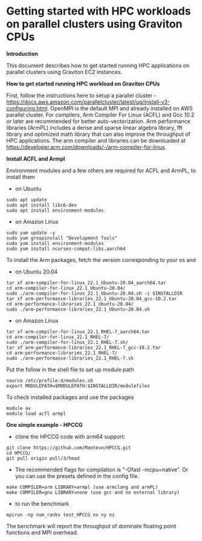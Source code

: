 # Getting started with HPC workloads on parallel clusters using Graviton CPUs

**Introduction**

This document describes how to get started running HPC applications on parallel clusters using Graviton EC2 instances.

**How to get started running HPC workload on Graviton CPUs** 

First, follow the instructions here to setup a parallel cluster - https://docs.aws.amazon.com/parallelcluster/latest/ug/install-v3-configuring.html. OpenMPI is the default MPI and already installed on AWS parallel cluster. For compilers, Arm Compiler For Linux (ACFL) and Gcc 10.2 or later are recommended for better auto-vectorization. Arm performance libraries (ArmPL) includes a dense and sparse linear algebra library, fft library and optimized math library that can also improve the throughput of HPC applications.  The arm compiler and libraries can be downloaded at https://developer.arm.com/downloads/-/arm-compiler-for-linux. 

**Install ACFL and Armpl**

Environment modules and a few others are required for ACFL and ArmPL, to install them 
- on Ubuntu
```
sudo apt update
sudo apt install libc6-dev
sudo apt install environment-modules
```
- on Amazon Linux
```
sudo yum update -y
sudo yum groupinstall "Development Tools"
sudo yum install environment-modules
sudo yum install ncurses-compat-libs.aarch64
```

To install the Arm packages, fetch the version corresponding to your os and  
- on Ubuntu 20.04
```
tar xf arm-compiler-for-linux_22.1_Ubuntu-20.04_aarch64.tar 
cd arm-compiler-for-linux_22.1_Ubuntu-20.04/
sudo ./arm-compiler-for-linux_22.1_Ubuntu-20.04.sh -i $INSTALLDIR
tar xf arm-performance-libraries_22.1_Ubuntu-20.04_gcc-10.2.tar 
cd arm-performance-libraries_22.1_Ubuntu-20.04/
sudo ./arm-performance-libraries_22.1_Ubuntu-20.04.sh 
```
- on Amazon Linux
```
tar xf arm-compiler-for-linux_22.1_RHEL-7_aarch64.tar 
cd arm-compiler-for-linux_22.1_RHEL-7/
sudo ./arm-compiler-for-linux_22.1_RHEL-7.sh/
tar xf arm-performance-libraries_22.1_RHEL-7_gcc-10.2.tar
cd arm-performance-libraries_22.1_RHEL-7/
sudo ./arm-performance-libraries_22.1_RHEL-7.sh 
```

Put the follow in the shell file to set up module path
```
source /etc/profile.d/modules.sh
export MODULEPATH=$MODULEPATH:$INSTALLDIR/modulefiles
```

To check installed packages and use the packages
```
module av
module load acfl armpl
```

**One simple example - HPCCG** 

- clone the HPCCG code with arm64 support:
```
git clone https://github.com/Mantevo/HPCCG.git
cd HPCCG/
git pull origin pull/3/head
```
- The recommended flags for compilation is "-Ofast -mcpu=native". 
Or you can use the presets defined in the config file.  
```
make COMPILER=arm LIBRARY=armpl (use armclang and armPL)
make COMPILER=gnu LIBRARY=none (use gcc and no external library)
```
- to run the benchmark
```
mpirun -np num_ranks test_HPCCG nx ny nz
```

The benchmark will report the throughput of dominate floating point functions and MPI overhead.